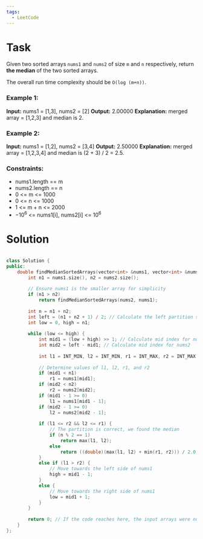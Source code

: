 ```yaml
---
tags:
  - LeetCode
---
```

# Task

Given two sorted arrays `nums1` and `nums2` of size `m` and `n` respectively, return **the median** of the two sorted arrays.

The overall run time complexity should be `O(log (m+n))`.

### Example 1:

**Input:** nums1 = [1,3], nums2 = [2]
**Output:** 2.00000
**Explanation:** merged array = [1,2,3] and median is 2.

### Example 2:

**Input:** nums1 = [1,2], nums2 = [3,4]
**Output:** 2.50000
**Explanation:** merged array = [1,2,3,4] and median is (2 + 3) / 2 = 2.5.

### Constraints:

- nums1.length == m
- nums2.length == n
- 0 <= m <= 1000
- 0 <= n <= 1000
- 1 <= m + n <= 2000
- $-10^6$ <= nums1[i], nums2[i] <= $10^6$

# Solution

```cpp

class Solution {
public:
    double findMedianSortedArrays(vector<int> &nums1, vector<int> &nums2) {
        int n1 = nums1.size(), n2 = nums2.size();
        
        // Ensure nums1 is the smaller array for simplicity
        if (n1 > n2)
            return findMedianSortedArrays(nums2, nums1);
        
        int n = n1 + n2;
        int left = (n1 + n2 + 1) / 2; // Calculate the left partition size
        int low = 0, high = n1;
        
        while (low <= high) {
            int mid1 = (low + high) >> 1; // Calculate mid index for nums1
            int mid2 = left - mid1; // Calculate mid index for nums2
            
            int l1 = INT_MIN, l2 = INT_MIN, r1 = INT_MAX, r2 = INT_MAX;
            
            // Determine values of l1, l2, r1, and r2
            if (mid1 < n1)
                r1 = nums1[mid1];
            if (mid2 < n2)
                r2 = nums2[mid2];
            if (mid1 - 1 >= 0)
                l1 = nums1[mid1 - 1];
            if (mid2 - 1 >= 0)
                l2 = nums2[mid2 - 1];
            
            if (l1 <= r2 && l2 <= r1) {
                // The partition is correct, we found the median
                if (n % 2 == 1)
                    return max(l1, l2);
                else
                    return ((double)(max(l1, l2) + min(r1, r2))) / 2.0;
            }
            else if (l1 > r2) {
                // Move towards the left side of nums1
                high = mid1 - 1;
            }
            else {
                // Move towards the right side of nums1
                low = mid1 + 1;
            }
        }
        
        return 0; // If the code reaches here, the input arrays were not sorted.
    }
};

```